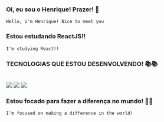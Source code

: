 ### Oi, eu sou o Henrique! Prazer! 👋
    Hello, i'm Henrique! Nice to meet you 
    
### Estou estudando ReactJS!!
    I'm studying React!!
    
### TECNOLOGIAS QUE ESTOU DESENVOLVENDO! 📚📚
<div style="display:inline_block"> <br/>

<img src="https://img.shields.io/badge/JavaScript-F7DF1E?style=for-the-badge&logo=javascript&logoColor=black">
<img src="https://img.shields.io/badge/MySQL-00000F?style=for-the-badge&logo=mysql&logoColor=white">
<img src="https://img.shields.io/badge/React-20232A?style=for-the-badge&logo=react&logoColor=61DAFB">

</div>

### Estou focado para fazer a diferença no mundo! 🙌🏻
    I'm focused on making a difference in the world!
